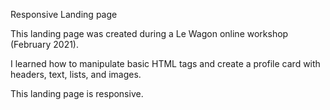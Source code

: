 Responsive Landing page 

This landing page was created during a Le Wagon online workshop (February 2021).

I learned how to manipulate basic HTML tags and create a profile card with headers, text, lists, and images.

This landing page is responsive.

